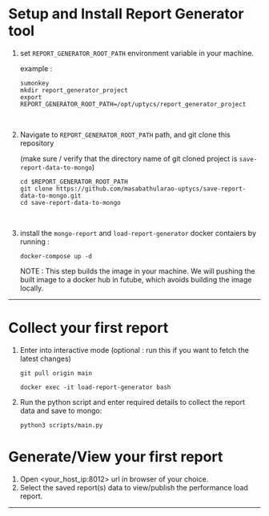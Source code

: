 # Setup and Install Report Generator tool
1. set ```REPORT_GENERATOR_ROOT_PATH``` environment variable in your machine.

    example : 
     ```
     sumonkey
     mkdir report_generator_project
     export REPORT_GENERATOR_ROOT_PATH=/opt/uptycs/report_generator_project
    ```
<br>

2. Navigate to  ```REPORT_GENERATOR_ROOT_PATH``` path, and git clone this repository 

    (make sure / verify that the directory name of git cloned project is ```save-report-data-to-mongo```)

    ```
    cd $REPORT_GENERATOR_ROOT_PATH
    git clone https://github.com/masabathularao-uptycs/save-report-data-to-mongo.git
    cd save-report-data-to-mongo 
    ```
<br>

3. install the ```mongo-report``` and ```load-report-generator``` docker contaiers by running :

    ```
    docker-compose up -d
    ```
    NOTE : This step builds the image in your machine. We will pushing the built image to a docker hub in futube, which avoids building the image locally.

---

# Collect your first report
1.  Enter into interactive mode 
    (optional : run this if you want to fetch the latest changes)
    ```
    git pull origin main
    ```
    ```
    docker exec -it load-report-generator bash   
    ```

2. Run the python script and enter required details to collect the report data and save to mongo:
    ```
    python3 scripts/main.py
    ```

# Generate/View your first report

1. Open <your_host_ip:8012> url in browser of your choice.
2. Select the saved report(s) data to view/publish the performance load report.

---
